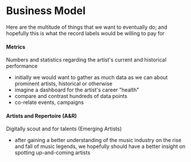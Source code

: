# Business Model
Here are the multitude of things that we want to eventually do; and hopefully this is what the record labels would be willing to pay for

#### Metrics
Numbers and statistics regarding the artist's current and historical performance
- initially we would want to gather as much data as we can about prominent artists, historical or otherwise
- imagine a dashboard for the artist's career "health"
- compare and contrast hundreds of data points
- co-relate events, campaigns

#### Artists and Repertoire (A&R)
Digitally scout and for talents (Emerging Artists)
- after gaining a better understanding of the music industry on the rise and fall of music legends, we hopefully should have a better insight on spotting up-and-coming artists
